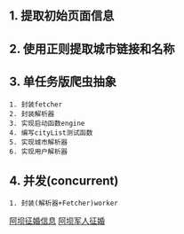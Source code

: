 ## 1. 提取初始页面信息
## 2. 使用正则提取城市链接和名称
## 3. 单任务版爬虫抽象
    1. 封装fetcher
    2. 封装解析器
    3. 实现启动函数engine
    4. 编写cityList测试函数
    5. 实现城市解析器
    6. 实现用户解析器
## 4. 并发(concurrent)
    1. 封装(解析器+Fetcher)worker

<a target="_blank" href="http://www.zhenai.com/zhenghun/aba/xinxi">阿坝征婚信息</a>
<a target="_blank" href="http://www.zhenai.com/zhenghun/aba/junren">阿坝军人征婚</a>